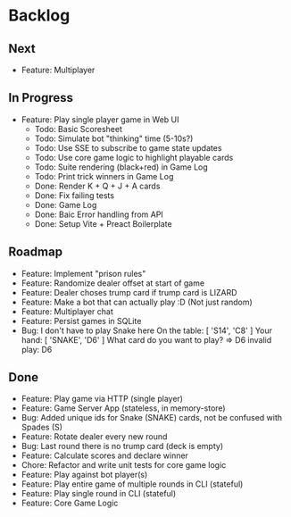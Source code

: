 # Backlog

## Next
- Feature: Multiplayer

## In Progress
- Feature: Play single player game in Web UI
  - Todo: Basic Scoresheet
  - Todo: Simulate bot "thinking" time (5-10s?)
  - Todo: Use SSE to subscribe to game state updates
  - Todo: Use core game logic to highlight playable cards
  - Todo: Suite rendering (black+red) in Game Log
  - Todo: Print trick winners in Game Log
  - Done: Render K + Q + J + A cards
  - Done: Fix failing tests
  - Done: Game Log
  - Done: Baic Error handling from API
  - Done: Setup Vite + Preact Boilerplate

## Roadmap 
- Feature: Implement "prison rules"
- Feature: Randomize dealer offset at start of game
- Feature: Dealer choses trump card if trump card is LIZARD
- Feature: Make a bot that can actually play :D (Not just random)
- Feature: Multiplayer chat
- Feature: Persist games in SQLite
- Bug: I don't have to play Snake here
    On the table: [ 'S14', 'C8' ]
    Your hand: [ 'SNAKE', 'D6' ]
    What card do you want to play?
    => D6
    invalid play: D6


## Done
- Feature: Play game via HTTP (single player)
- Feature: Game Server App (stateless, in memory-store)
- Bug: Added unique ids for Snake (SNAKE) cards, not be confused with Spades (S)
- Feature: Rotate dealer every new round
- Bug: Last round there is no trump card (deck is empty)
- Feature: Calculate scores and declare winner
- Chore: Refactor and write unit tests for core game logic
- Feature: Play against bot player(s)
- Feature: Play entire game of multiple rounds in CLI (stateful)
- Feature: Play single round in CLI (stateful)
- Feature: Core Game Logic
